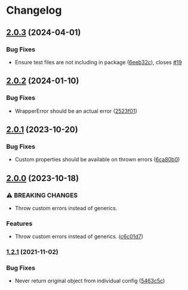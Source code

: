 # Changelog

## [2.0.3](https://github.com/humanwhocodes/object-schema/compare/v2.0.2...v2.0.3) (2024-04-01)


### Bug Fixes

* Ensure test files are not including in package ([6eeb32c](https://github.com/humanwhocodes/object-schema/commit/6eeb32cc76a3e37d76b2990bd603d72061c816e0)), closes [#19](https://github.com/humanwhocodes/object-schema/issues/19)

## [2.0.2](https://github.com/humanwhocodes/object-schema/compare/v2.0.1...v2.0.2) (2024-01-10)


### Bug Fixes

* WrapperError should be an actual error ([2523f01](https://github.com/humanwhocodes/object-schema/commit/2523f014168167e5a40bb63e0cc03231b2c0f1bf))

## [2.0.1](https://github.com/humanwhocodes/object-schema/compare/v2.0.0...v2.0.1) (2023-10-20)


### Bug Fixes

* Custom properties should be available on thrown errors ([6ca80b0](https://github.com/humanwhocodes/object-schema/commit/6ca80b001a4ffb678b9b5544fc53322117374376))

## [2.0.0](https://github.com/humanwhocodes/object-schema/compare/v1.2.1...v2.0.0) (2023-10-18)


### ⚠ BREAKING CHANGES

* Throw custom errors instead of generics.

### Features

* Throw custom errors instead of generics. ([c6c01d7](https://github.com/humanwhocodes/object-schema/commit/c6c01d71eb354bf7b1fb3e883c40f7bd9b61647c))

### [1.2.1](https://www.github.com/humanwhocodes/object-schema/compare/v1.2.0...v1.2.1) (2021-11-02)


### Bug Fixes

* Never return original object from individual config ([5463c5c](https://www.github.com/humanwhocodes/object-schema/commit/5463c5c6d2cb35a7b7948dffc37c899a41d1775f))

